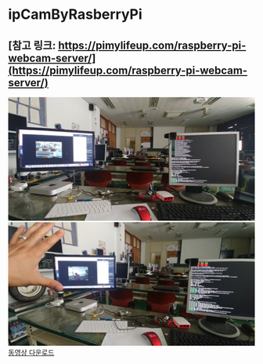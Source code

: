 # ipCamByRasberryPi


## [참고 링크: https://pimylifeup.com/raspberry-pi-webcam-server/](https://pimylifeup.com/raspberry-pi-webcam-server/)  

![](https://github.com/mtinet/ipCamByRasberryPi/blob/master/image/20180713_114130.jpg?raw=true)  
![](https://github.com/mtinet/ipCamByRasberryPi/blob/master/image/20180713_114637-1.jpg?raw=true)  
[동영상 다운로드](https://github.com/mtinet/ipCamByRasberryPi/blob/master/image/20180713_114136.mp4?raw=true)
